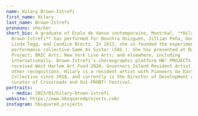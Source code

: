 ```yaml
---
name: Hilary Brown-Istrefi
first_name: Hilary
last_name: Brown-Istrefi
pronouns: she/her
short_bio: A graduate of École de danse contemporaine, Montréal, **Hilary
  Brown-Istrefi** has performed for Bouchra Ouizguen, Jillian Peña, Doug Elkins,
  Linda Tegg, and Candice Breitz. In 2013, she co-founded the experimental
  performance collective Same As Sister (SAS.). She has presented at Danspace
  Project; BRIC Arts; New York Live Arts; and elsewhere, including
  internationally. Brown-Istrefi’s choreographic platform HB² PROJECTS has
  received West Harlem Art Fund 2020; Governors Island Resident Artist; and
  other recognitions. Hilary is a resident artist with Pioneers Go East
  Collective since 2018, and currently is the Director of Development and lead
  curator of Crossroads and Out-FRONT! Festival.
portraits:
  - media: 2023/01/hilary-brown-istrefi
website: https://www.hbsquaredprojects.com/
instagram: hbsquared_projects
---
```

